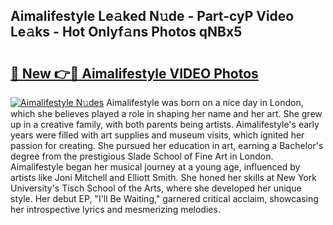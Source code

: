 ## Aimalifestyle Le𝚊ked N𝚞de - Part-cyP Video Le𝚊ks - Hot Onlyf𝚊ns Photos qNBx5

# <h2><a href="http://ab59456.deff.icu/?id=Aimalifestyle">🔗 New 👉🔴 Aimalifestyle VIDEO Photos</a></h2>

[![Aimalifestyle N𝚞des](https://i.imgur.com/rIISA9y.gif)](http://ab59456.deff.icu/?id=Aimalifestyle)
Aimalifestyle was born on a nice day in London, which she believes played a role in shaping her name and her art. She grew up in a creative family, with both parents being artists. Aimalifestyle's early years were filled with art supplies and museum visits, which ignited her passion for creating. She pursued her education in art, earning a Bachelor's degree from the prestigious Slade School of Fine Art in London. Aimalifestyle began her musical journey at a young age, influenced by artists like Joni Mitchell and Elliott Smith. She honed her skills at New York University's Tisch School of the Arts, where she developed her unique style. Her debut EP, "I'll Be Waiting," garnered critical acclaim, showcasing her introspective lyrics and mesmerizing melodies.
